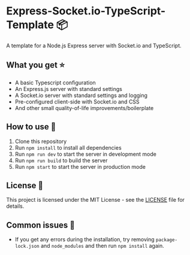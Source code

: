 # Express-Socket.io-TypeScript-Template 📦
A template for a Node.js Express server with Socket.io and TypeScript.

## What you get ⭐
- A basic Typescript configuration
- An Express.js server with standard settings
- A Socket.io server with standard settings and logging
- Pre-configured client-side with Socket.io and CSS
- And other small quality-of-life improvements/boilerplate

## How to use 📖
1. Clone this repository
2. Run `npm install` to install all dependencies
3. Run `npm run dev` to start the server in development mode
4. Run `npm run build` to build the server
5. Run `npm start` to start the server in production mode

## License 📜
This project is licensed under the MIT License - see the [LICENSE](LICENSE) file for details.

## Common issues 🐛
- If you get any errors during the installation, try removing `package-lock.json` and `node_modules` and then run `npm install` again.
